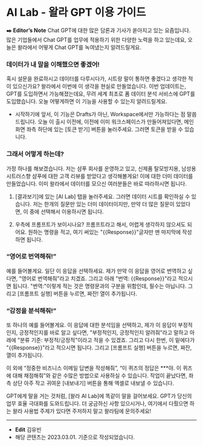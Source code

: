 # AI Lab - 왈라 GPT 이용 가이드

**✒️ Editor’s Note**
Chat GPT에 대한 많은 담론과 기사가 쏟아지고 있는 요즘입니다. 많은 기업들에서 Chat GPT를 업무에 적용하기 위한 다양한 노력을 하고 있는데요, 오늘은 왈라에서 어떻게 Chat GPT를 녹여냈는지 알려드릴게요.

### 데이터가 내 말을 이해했으면 좋겠어!

혹시 설문을 완료하시고 데이터를 다루시다가, 시트랑 말이 통하면 좋겠다고 생각한 적이 있으신가요? 왈라에서 이번에 이 생각을 현실로 만들었습니다. 이번 업데이트는, GPT를 도입하면서 가능해졌는데요, 무려 세계 최초로 폼 데이터 분석 서비스에 GPT를 도입했습니다. 오늘 어떻게하면 이 기능을 사용할 수 있는지 알려드릴게요.

* 시작하기에 앞서, 이 기능은 Drafts가 아닌, Workspace에서만 가능하다는 점 말씀드립니다. 오늘 이 출시 이전에, 이전에 이미 워크스페이스가 만들어져있다면, 메인 화면 좌측 하단에 있는 [토큰 받기] 버튼을 눌러주세요. 그러면 토큰을 받을 수 있습니다. 

### 그래서 어떻게 하는데?

가정 하나를 해보겠습니다. 저는 샴푸 회사를 운영하고 있고, 신제품 탈모방지용, 남성용 시트러스향 샴푸에 대한 고객 리뷰를 받았다고 생각해볼게요! 이에 대한 더미 데이터를 만들었습니다. 이미 왈라에서 데이터를 모으신 여러분들은 바로 따라하시면 됩니다.

1) [결과보기]에 있는 [AI Lab] 탭을 눌러주세요. 그러면 데이터 시트를 확인하실 수 있습니다. 저는 한개의 질문만 있는 더미 데이터이지만, 만약 더 많은 질문이 있었다면, 이 중에 선택해서 이용하시면 됩니다.

2) 우측에 프롬프트가 보이시나요? 프롬프트라고 해서, 어렵게 생각하지 않으셔도 되어요. 원하는 명령을 적고, 여기 써있는 "{{Response}}"글자만 맨 마지막에 작성하면 됩니다.

### “영어로 번역해줘!”

예를 들어볼게요. 일단 이 응답을 선택하세요. 제가 만약 이 응답을 영어로 번역하고 싶다면, "영어로 번역해줘"라고 치겠죠. 그리고 아래 "번역: {{Response}}"라고 적으시면 됩니다. "번역:"이렇게 적는 것은 명령문과의 구분을 위함인데, 필수는 아닙니다. 그리고 [프롬프트 실행] 버튼을 누르면, 짜잔! 열이 추가됩니다.

### “감정을 분석해줘!”

또 하나의 예를 들어볼게요. 이 응답에 대한 분석임을 선택하고, 제가 이 응답이 부정적인지, 긍정적인지를 바로 알고 싶다면, "부정적인지, 긍정적인지 알려줘"라고 말하고 아래에 "분류 기준: 부정적/긍정적"이라고 적을 수 있겠죠. 그리고 다시 한번, 이 밑에다가 "{{Response}}"라고 적으시면 됩니다. 그리고 [프롬프트 실행] 버튼을 누르면, 짜잔, 열이 추가됩니다.

이 외에 “정중한 비즈니스 이메일 답변을 작성해줘”, “이 퀴즈의 정답은 ***야. 이 퀴즈에 대해 채점해줘”와 같은 수많은 방법으로 사용하실 수 있습니다. 작업이 끝났다면, 좌측 상단 아주 작고 귀여운 [내보내기] 버튼을 통해 엑셀로 내보낼 수 있습니다.

GPT에게 말을 거는 것처럼, [왈라 AI Lab]에 똑같이 말을 걸어보세요. GPT가 당신의 업무 효율 극대화를 도와드립니다. 더 궁금하신 사항 있으시거나, 여기에서 다뤘으면 하는 왈라 사용법 주제가 있다면 주저하지 말고 왈라팀에 문의주세요!

---

- **Edit** 김유빈
- 해당 콘텐츠는 2023.03.01. 기준으로 작성되었습니다.
